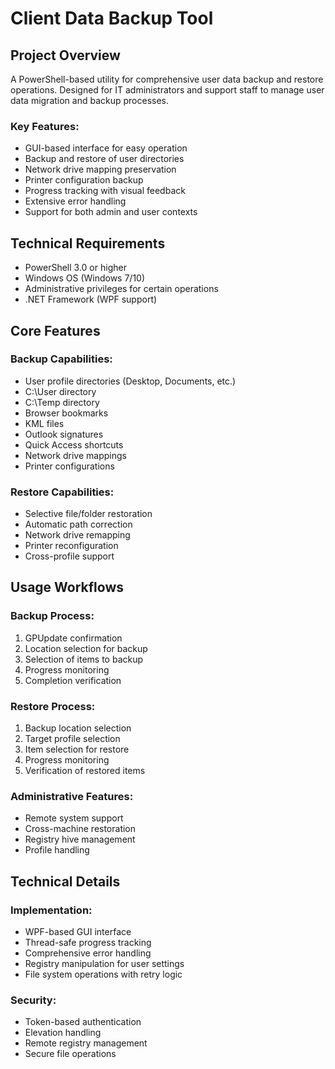 # Client Data Backup Tool

## Project Overview
A PowerShell-based utility for comprehensive user data backup and restore operations. Designed for IT administrators and support staff to manage user data migration and backup processes.

### Key Features:
- GUI-based interface for easy operation
- Backup and restore of user directories
- Network drive mapping preservation
- Printer configuration backup
- Progress tracking with visual feedback
- Extensive error handling
- Support for both admin and user contexts

## Technical Requirements
- PowerShell 3.0 or higher
- Windows OS (Windows 7/10)
- Administrative privileges for certain operations
- .NET Framework (WPF support)

## Core Features

### Backup Capabilities:
- User profile directories (Desktop, Documents, etc.)
- C:\User directory
- C:\Temp directory
- Browser bookmarks
- KML files
- Outlook signatures
- Quick Access shortcuts
- Network drive mappings
- Printer configurations

### Restore Capabilities:
- Selective file/folder restoration
- Automatic path correction
- Network drive remapping
- Printer reconfiguration
- Cross-profile support

## Usage Workflows

### Backup Process:
1. GPUpdate confirmation
2. Location selection for backup
3. Selection of items to backup
4. Progress monitoring
5. Completion verification

### Restore Process:
1. Backup location selection
2. Target profile selection
3. Item selection for restore
4. Progress monitoring
5. Verification of restored items

### Administrative Features:
- Remote system support
- Cross-machine restoration
- Registry hive management
- Profile handling

## Technical Details

### Implementation:
- WPF-based GUI interface
- Thread-safe progress tracking
- Comprehensive error handling
- Registry manipulation for user settings
- File system operations with retry logic

### Security:
- Token-based authentication
- Elevation handling
- Remote registry management
- Secure file operations
